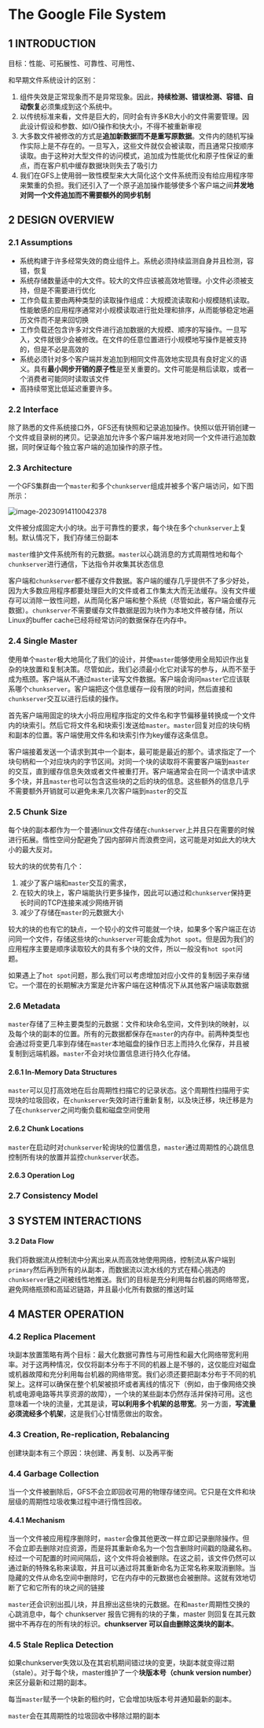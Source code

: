 # The Google File System

## 1 INTRODUCTION

目标：性能、可拓展性、可靠性、可用性、

和早期文件系统设计的区别：

1. 组件失效是正常现象而不是异常现象。因此，**持续检测、错误检测、容错、自动恢复**必须集成到这个系统中。
2. 以传统标准来看，文件是巨大的，同时会有许多KB大小的文件需要管理。因此设计假设和参数、如I/O操作和快大小，不得不被重新审视
3. 大多数文件被修改的方式是**追加新数据而不是重写原数据**。文件内的随机写操作实际上是不存在的。一旦写入，这些文件就仅会被读取，而且通常只按顺序读取。由于这种对大型文件的访问模式，追加成为性能优化和原子性保证的重点，而在客户机中缓存数据块则失去了吸引力
4. 我们在GFS上使用弱一致性模型来大大简化这个文件系统而没有给应用程序带来繁重的负担。我们还引入了一个原子追加操作能够使多个客户端之间**并发地对同一个文件追加而不需要额外的同步机制**

## 2 DESIGN OVERVIEW

### 2.1 Assumptions

* 系统构建于许多经常失效的商业组件上。系统必须持续监测自身并且检测，容错，恢复
* 系统存储数量适中的大文件。较大的文件应该被高效地管理。小文件必须被支持，但是不需要进行优化
* 工作负载主要由两种类型的读取操作组成：大规模流读取和小规模随机读取。性能敏感的应用程序通常对小规模读取进行批处理和排序，从而能够稳定地遍历文件而不是来回切换
* 工作负载还包含许多对文件进行追加数据的大规模、顺序的写操作。一旦写入，文件就很少会被修改。在文件的任意位置进行小规模地写操作是被支持的，但是不必是高效的
* 系统必须针对多个客户端并发追加到相同文件高效地实现具有良好定义的语义。具有**最小同步开销的原子性**是至关重要的。文件可能是稍后读取，或者一个消费者可能同时读取该文件
* 高持续带宽比低延迟重要许多。

### 2.2 Interface

除了熟悉的文件系统接口外，GFS还有快照和记录追加操作。快照以低开销创建一个文件或目录树的拷贝。记录追加允许多个客户端并发地对同一个文件进行追加数据，同时保证每个独立客户端的追加操作的原子性。

### 2.3 Architecture

一个GFS集群由一个`master`和多个`chunkserver`组成并被多个客户端访问，如下图所示：

![image-20230914110042378](/home/liam/.config/Typora/typora-user-images/image-20230914110042378.png)

文件被分成固定大小的块。出于可靠性的要求，每个块在多个`chunkserver`上复制。默认情况下，我们存储三份副本

`master`维护文件系统所有的元数据。`master`以心跳消息的方式周期性地和每个`chunkserver`进行通信，下达指令并收集其状态信息

客户端和`chunkserver`都不缓存文件数据。客户端的缓存几乎提供不了多少好处，因为大多数应用程序都要处理巨大的文件或者工作集太大而无法缓存。没有文件缓存可以消除一致性问题，从而简化客户端和整个系统（尽管如此，客户端会缓存元数据）。`chunkserver`不需要缓存文件数据是因为块作为本地文件被存储，所以Linux的buffer cache已经将经常访问的数据保存在内存中。

### 2.4 Single Master

使用单个`master`极大地简化了我们的设计，并使`master`能够使用全局知识作出复杂的块放置和复制决策。尽管如此，我们必须最小化它对读写的参与，从而不至于成为瓶颈。客户端从不通过`master`读写文件数据。客户端会询问`master`它应该联系哪个`chunkserver`。客户端把这个信息缓存一段有限的时间，然后直接和`chunkserver`交互以进行后续的操作。

首先客户端用固定的块大小将应用程序指定的文件名和字节偏移量转换成一个文件内的块索引。然后它将文件名和块索引发送给`master`。`master`回复对应的块句柄和副本的位置。客户端使用文件名和块索引作为key缓存这条信息。

客户端接着发送一个请求到其中一个副本，最可能是最近的那个。请求指定了一个块句柄和一个对应块内的字节区间。对同一个块的读取将不需要客户端到`master`的交互，直到缓存信息失效或者文件被重打开。客户端通常会在同一个请求中请求多个块，并且`master`也可以包含这些块的之后的块的信息。这些额外的信息几乎不需要额外开销就可以避免未来几次客户端到`master`的交互

### 2.5 Chunk Size

每个块的副本都作为一个普通linux文件存储在`chunkserver`上并且只在需要的时候进行拓展。惰性空间分配避免了因内部碎片而浪费空间，这可能是对如此大的块大小的最大反对。

较大的块的优势有几个：

1. 减少了客户端和`master`交互的需求，
2. 在较大的块上，客户端能执行更多操作，因此可以通过和`chunkserver`保持更长时间的TCP连接来减少网络开销
3. 减少了存储在`master`的元数据大小

较大的块的也有它的缺点，一个较小的文件可能就一个块，如果多个客户端正在访问同一个文件，存储这些块的`chunkserver`可能会成为`hot spot`。但是因为我们的应用程序主要是顺序读取较大的具有多个块的文件，所以一般没有`hot spot`问题。

如果遇上了`hot spot`问题，那么我们可以考虑增加对应小文件的复制因子来存储它。一个潜在的长期解决方案是允许客户端在这种情况下从其他客户端读取数据

### 2.6 Metadata

`master`存储了三种主要类型的元数据：文件和块命名空间，文件到块的映射，以及每个块的副本的位置。所有的元数据都保存在`master`的内存中。前两种类型也会通过将变更几率到存储在`master`本地磁盘的操作日志上而持久化保存，并且被复制到远端机器。`master`不会对块位置信息进行持久化存储。

#### 2.6.1 In-Memory Data Structures

`master`可以见打高效地在后台周期性扫描它的记录状态。这个周期性扫描用于实现块的垃圾回收，在`chunkserver`失效时进行重新复制，以及块迁移，块迁移是为了在`chunkserver`之间均衡负载和磁盘空间使用

#### 2.6.2 Chunk Locations

`master`在启动时对`chunkserver`轮询块的位置信息，`master`通过周期性的心跳信息控制所有块的放置并监控`chunkserver`状态。

#### 2.6.3 Operation Log

### 2.7 Consistency Model

## 3 SYSTEM INTERACTIONS

#### 3.2 Data Flow

我们将数据流从控制流中分离出来从而高效地使用网络，控制流从客户端到`primary`然后再到所有的从副本，而数据流以流水线的方式在精心挑选的`chunkserver`链之间被线性地推送。我们的目标是充分利用每台机器的网络带宽，避免网络瓶颈和高延迟链路，并且最小化所有数据的推送时延

## 4 MASTER OPERATION

### 4.2 Replica Placement

块副本放置策略有两个目标：最大化数据可靠性与可用性和最大化网络带宽利用率。对于这两种情况，仅仅将副本分布于不同的机器上是不够的，这仅能应对磁盘或机器故障和充分利用每台机器的网络带宽。我们必须还要把副本分布于不同的机架上。这样可以确保在整个机架被损坏或者离线的情况下（例如，由于像网络交换机或电源电路等共享资源的故障），一个块的某些副本仍然存活并保持可用。这也意味着一个块的流量，尤其是读，**可以利用多个机架的总带宽**。另一方面，**写流量必须流经多个机架**，这是我们心甘情愿做出的取舍。

### 4.3  Creation, Re-replication, Rebalancing

创建块副本有三个原因：块创建、再复制、以及再平衡

### 4.4 Garbage Collection

当一个文件被删除后，GFS不会立即回收可用的物理存储空间。它只是在文件和块层级的周期性垃圾收集过程中进行惰性回收。

#### 4.4.1 Mechanism

当一个文件被应用程序删除时，`master`会像其他更改一样立即记录删除操作。但不会立即去删除对应资源，而是将其重新命名为一个包含删除时间戳的隐藏名称。经过一个可配置的时间间隔后，这个文件将会被删除。在这之前，该文件仍然可以通过新的特殊名称来读取，并且可以通过将其重新命名为正常名称来取消删除。当隐藏的文件从命名空间中删除时，它在内存中的元数据也会被删除。这就有效地切断了它和它所有的块之间的链接

`master`还会识别出孤儿块，并且擦出这些块的元数据。在和`master`周期性交换的心跳消息中，每个 chunkserver 报告它拥有的块的子集，master 则回复在其元数据中不再存在的所有块的标识。**chunkserver 可以自由删除这类块的副本**。

### 4.5 Stale Replica Detection

如果chunkserver失效以及在其宕机期间错过块的变更，块副本就变得过期（stale）。对于每个块，master维护了一个**块版本号（chunk version number）** 来区分最新和过期的副本。

每当`master`赋予一个块新的租约时，它会增加块版本号并通知最新的副本。

`master`会在其周期性的垃圾回收中移除过期的副本

